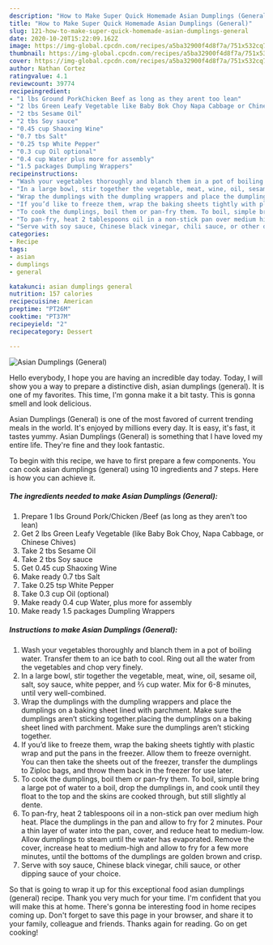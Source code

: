 ```yaml
---
description: "How to Make Super Quick Homemade Asian Dumplings (General)"
title: "How to Make Super Quick Homemade Asian Dumplings (General)"
slug: 121-how-to-make-super-quick-homemade-asian-dumplings-general
date: 2020-10-20T15:22:09.162Z
image: https://img-global.cpcdn.com/recipes/a5ba32900f4d8f7a/751x532cq70/asian-dumplings-general-recipe-main-photo.jpg
thumbnail: https://img-global.cpcdn.com/recipes/a5ba32900f4d8f7a/751x532cq70/asian-dumplings-general-recipe-main-photo.jpg
cover: https://img-global.cpcdn.com/recipes/a5ba32900f4d8f7a/751x532cq70/asian-dumplings-general-recipe-main-photo.jpg
author: Nathan Cortez
ratingvalue: 4.1
reviewcount: 39774
recipeingredient:
- "1 lbs Ground PorkChicken Beef as long as they arent too lean"
- "2 lbs Green Leafy Vegetable like Baby Bok Choy Napa Cabbage or Chinese Chives"
- "2 tbs Sesame Oil"
- "2 tbs Soy sauce"
- "0.45 cup Shaoxing Wine"
- "0.7 tbs Salt"
- "0.25 tsp White Pepper"
- "0.3 cup Oil optional"
- "0.4 cup Water plus more for assembly"
- "1.5 packages Dumpling Wrappers"
recipeinstructions:
- "Wash your vegetables thoroughly and blanch them in a pot of boiling water. Transfer them to an ice bath to cool. Ring out all the water from the vegetables and chop very finely."
- "In a large bowl, stir together the vegetable, meat, wine, oil, sesame oil, salt, soy sauce, white pepper, and ⅔ cup water. Mix for 6-8 minutes, until very well-combined."
- "Wrap the dumplings with the dumpling wrappers and place the dumplings on a baking sheet lined with parchment. Make sure the dumplings aren’t sticking together.placing the dumplings on a baking sheet lined with parchment. Make sure the dumplings aren’t sticking together."
- "If you’d like to freeze them, wrap the baking sheets tightly with plastic wrap and put the pans in the freezer. Allow them to freeze overnight. You can then take the sheets out of the freezer, transfer the dumplings to Ziploc bags, and throw them back in the freezer for use later."
- "To cook the dumplings, boil them or pan-fry them. To boil, simple bring a large pot of water to a boil, drop the dumplings in, and cook until they float to the top and the skins are cooked through, but still slightly al dente."
- "To pan-fry, heat 2 tablespoons oil in a non-stick pan over medium high heat. Place the dumplings in the pan and allow to fry for 2 minutes. Pour a thin layer of water into the pan, cover, and reduce heat to medium-low. Allow dumplings to steam until the water has evaporated. Remove the cover, increase heat to medium-high and allow to fry for a few more minutes, until the bottoms of the dumplings are golden brown and crisp."
- "Serve with soy sauce, Chinese black vinegar, chili sauce, or other dipping sauce of your choice."
categories:
- Recipe
tags:
- asian
- dumplings
- general

katakunci: asian dumplings general 
nutrition: 157 calories
recipecuisine: American
preptime: "PT26M"
cooktime: "PT37M"
recipeyield: "2"
recipecategory: Dessert

---
```



![Asian Dumplings (General)](https://img-global.cpcdn.com/recipes/a5ba32900f4d8f7a/751x532cq70/asian-dumplings-general-recipe-main-photo.jpg)

Hello everybody, I hope you are having an incredible day today. Today, I will show you a way to prepare a distinctive dish, asian dumplings (general). It is one of my favorites. This time, I'm gonna make it a bit tasty. This is gonna smell and look delicious.



Asian Dumplings (General) is one of the most favored of current trending meals in the world. It's enjoyed by millions every day. It is easy, it's fast, it tastes yummy. Asian Dumplings (General) is something that I have loved my entire life. They're fine and they look fantastic.


To begin with this recipe, we have to first prepare a few components. You can cook asian dumplings (general) using 10 ingredients and 7 steps. Here is how you can achieve it.

<!--inarticleads1-->

##### The ingredients needed to make Asian Dumplings (General):

1. Prepare 1 lbs Ground Pork/Chicken /Beef (as long as they aren’t too lean)
1. Get 2 lbs Green Leafy Vegetable (like Baby Bok Choy, Napa Cabbage, or Chinese Chives)
1. Take 2 tbs Sesame Oil
1. Take 2 tbs Soy sauce
1. Get 0.45 cup Shaoxing Wine
1. Make ready 0.7 tbs Salt
1. Take 0.25 tsp White Pepper
1. Take 0.3 cup Oil (optional)
1. Make ready 0.4 cup Water, plus more for assembly
1. Make ready 1.5 packages Dumpling Wrappers




<!--inarticleads2-->

##### Instructions to make Asian Dumplings (General):

1. Wash your vegetables thoroughly and blanch them in a pot of boiling water. Transfer them to an ice bath to cool. Ring out all the water from the vegetables and chop very finely.
1. In a large bowl, stir together the vegetable, meat, wine, oil, sesame oil, salt, soy sauce, white pepper, and ⅔ cup water. Mix for 6-8 minutes, until very well-combined.
1. Wrap the dumplings with the dumpling wrappers and place the dumplings on a baking sheet lined with parchment. Make sure the dumplings aren’t sticking together.placing the dumplings on a baking sheet lined with parchment. Make sure the dumplings aren’t sticking together.
1. If you’d like to freeze them, wrap the baking sheets tightly with plastic wrap and put the pans in the freezer. Allow them to freeze overnight. You can then take the sheets out of the freezer, transfer the dumplings to Ziploc bags, and throw them back in the freezer for use later.
1. To cook the dumplings, boil them or pan-fry them. To boil, simple bring a large pot of water to a boil, drop the dumplings in, and cook until they float to the top and the skins are cooked through, but still slightly al dente.
1. To pan-fry, heat 2 tablespoons oil in a non-stick pan over medium high heat. Place the dumplings in the pan and allow to fry for 2 minutes. Pour a thin layer of water into the pan, cover, and reduce heat to medium-low. Allow dumplings to steam until the water has evaporated. Remove the cover, increase heat to medium-high and allow to fry for a few more minutes, until the bottoms of the dumplings are golden brown and crisp.
1. Serve with soy sauce, Chinese black vinegar, chili sauce, or other dipping sauce of your choice.




So that is going to wrap it up for this exceptional food asian dumplings (general) recipe. Thank you very much for your time. I'm confident that you will make this at home. There's gonna be interesting food in home recipes coming up. Don't forget to save this page in your browser, and share it to your family, colleague and friends. Thanks again for reading. Go on get cooking!
